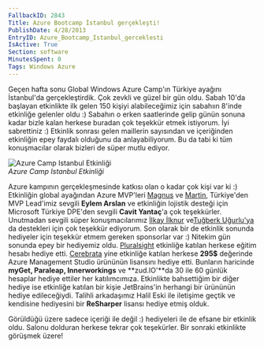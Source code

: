 ```yaml
---
FallbackID: 2843
Title: Azure Bootcamp İstanbul gerçekleşti!
PublishDate: 4/28/2013
EntryID: Azure_Bootcamp_Istanbul_gerceklesti
IsActive: True
Section: software
MinutesSpent: 0
Tags: Windows Azure
---
```

Geçen hafta sonu Global Windows Azure Camp'ın Türkiye ayağını
İstanbul'da gerçekleştirdik. Çok zevkli ve güzel bir gün oldu. Sabah
10'da başlayan etkinlikte ilk gelen 150 kişiyi alabileceğimiz için
sabahıın 8'inde etkinliğe gelenler oldu :) Sabahın o erken saatlerinde
gelip günün sonuna kadar bizle kalan herkese buradan çok teşekkür etmek
istiyorum. İyi sabrettiniz :) Etkinlik sonrası gelen maillerin
sayısından ve içeriğinden etkinliğin epey faydalı olduğunu da
anlayabiliyorum. Bu da tabi ki tüm konuşmacılar olarak bizleri de süper
mutlu ediyor.

![Azure Camp Istanbul
Etkinliği](http://cdn.daron.yondem.com/assets/2843/azurecamp.jpg)\
*Azure Camp Istanbul Etkinliği*

Azure kampının gerçekleşmesinde katkısı olan o kadar çok kişi var ki :)
Etkinliğin global ayağından Azure MVP'leri
[Magnus](http://magnusmartensson.com/) ve
[Martin](http://blog.maartenballiauw.be/), Türkiye'den MVP Lead'imiz
sevgili **Eylem Arslan** ve etkinliğin lojistik desteği için Microsoft
Türkiye DPE'den sevgili **Cavit Yantaç**'a çok teşekkürler. Unutmadan
sevgili süper konuşmacılarımız [İlkay
İlknur](http://www.ilkayilknur.com/) ve[Tuğberk
Uğurlu'ya](http://www.tugberkugurlu.com/) da destekleri için çok
teşekkür ediyorum. Son olarak bir de etkinlik sonunda hediyeler için
teşekkür etmem gereken sponsorlar var :) Nitekim gün sonunda epey bir
hediyemiz oldu. [Pluralsight](http://www.pluralsight.com) etkinliğe
katılan herkese eğitim hesabı hediye etti.
[Cerebrata](http://www.cerebrata.com) yine etkinliğe katılan herkese
**295\$** değerinde Azure Management Studio ürününün lisansını hediye
etti. Bunların haricinde **myGet, Paraleap, Innerworkings** ve
**zud.IO'**da 30 ile 60 günlük hesaplar hediye ettiler her
katılımcımıza. Etkinlikte bahsettiğim bir diğer hediye ise etkinliğe
katılan bir kişie JetBrains'in herhangi bir ürününün hediye
edileceğiydi. Talihli arkadaşımız Halil Eski ile iletişime geçtik ve
kendisine hediyesini bir **ReSharper** lisansı hediye etmiş olduk.

Görüldüğü üzere sadece içeriği ile değil :) hediyeleri ile de efsane bir
etkinlik oldu. Salonu dolduran herkese tekrar çok teşekürler. Bir
sonraki etkinlikte görüşmek üzere!


